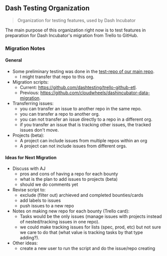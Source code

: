 ## Dash Testing Organization
> Organization for testing features, used by Dash Incubator

The main purpose of this organization right now is to test features in preparation for Dash Incubator's migration from Trello to GitHub.

### Migration Notes

#### General

- Some preliminary testing was done in the [test-repo of our main repo](https://github.com/dashincubator/test-repo).
  - I might transfer that repo to this org.
- Migration scripts:
  - Current: https://github.com/dashtesting/trello-github-etl.
  - Previous: https://github.com/cloudwheels/dashincubator-data-migration.
- Transferring issues:
  - you can transfer an issue to another repo in the same repo.
  - you can transfer a repo to another org.
  - you can not transfer an issue directly to a repo in a different org.
  - if you transfer an issue that is tracking other issues, the tracked issues don't move.
- Projects (beta):
  - A project can include issues from multiple repos within an org
  - A project can not include issues from different orgs. 

#### Ideas for Next Migration

- Discuss with AJ
  - pros and cons of having a repo for each bounty
  - what is the plan to add issues to projects (beta)
  - should we do comments yet
- Revise script to:
  - exclude (filter out) archieved and completed bounties/cards
  - add labels to issues
  - push issues to a new repo
- Notes on making new repo for each bounty (Trello card):
  - Tasks would be the only issues (manage issues with projects instead of nested/tracking issues in one repo).
  - we could make tracking issues for lists (spec, prod, etc) but not sure we care to do that (what value is tracking tasks by that type adding?).
- Other ideas:
  - create a new user to run the script and do the issue/repo creating
